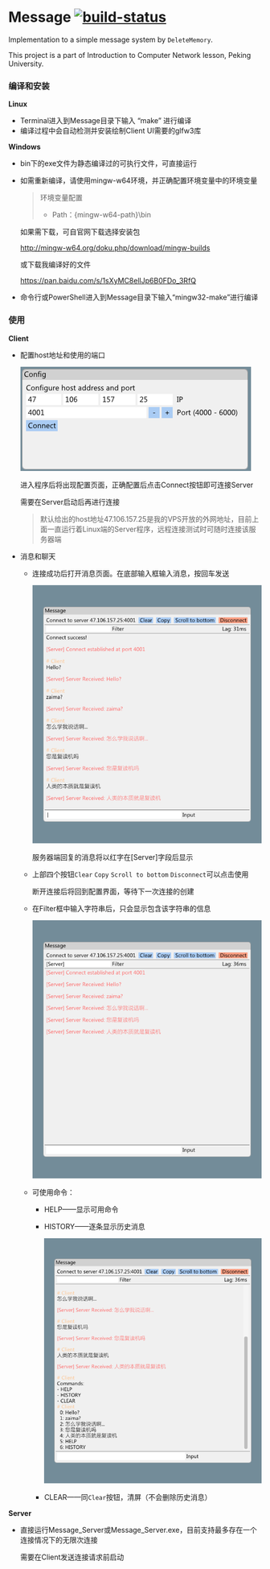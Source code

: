 # Message [![build-status](https://travis-ci.org/DeleteMemoryyy/Message.svg?branch=master)](https://travis-ci.org/DeleteMemoryyy/Message)

Implementation to a simple message system by `DeleteMemory`.

This project is a part of Introduction to  Computer Network lesson, Peking University.

### 编译和安装

**Linux**

- Terminal进入到Message目录下输入 “make” 进行编译
- 编译过程中会自动检测并安装绘制Client UI需要的glfw3库

**Windows**

- bin下的exe文件为静态编译过的可执行文件，可直接运行

- 如需重新编译，请使用mingw-w64环境，并正确配置环境变量中的环境变量

  > 环境变量配置
  >
  > - Path：{mingw-w64-path}\bin

  如果需下载，可自官网下载选择安装包

  http://mingw-w64.org/doku.php/download/mingw-builds

  或下载我编译好的文件

  https://pan.baidu.com/s/1sXyMC8ellJp6B0FDo_3RfQ

- 命令行或PowerShell进入到Message目录下输入“mingw32-make”进行编译

### 使用

**Client**

- 配置host地址和使用的端口

  ![img1](img/img1.png)

  进入程序后将出现配置页面，正确配置后点击Connect按钮即可连接Server

  需要在Server启动后再进行连接

  > 默认给出的host地址47.106.157.25是我的VPS开放的外网地址，目前上面一直运行着Linux端的Server程序，远程连接测试时可随时连接该服务器端

- 消息和聊天

  - 连接成功后打开消息页面。在底部输入框输入消息，按回车发送

    ![img1](img/img2.png)

    服务器端回复的消息将以红字在[Server]字段后显示

  - 上部四个按钮`Clear` `Copy` `Scroll to bottom` `Disconnect`可以点击使用

    断开连接后将回到配置界面，等待下一次连接的创建

  - 在Filter框中输入字符串后，只会显示包含该字符串的信息

    ![img3](img/img3.png)

  - 可使用命令：

    - HELP——显示可用命令

    - HISTORY——逐条显示历史消息

      ![img4](img/img4.png)

    - CLEAR——同`Clear`按钮，清屏（不会删除历史消息）

**Server**

- 直接运行Message_Server或Message_Server.exe，目前支持最多存在一个连接情况下的无限次连接

  需要在Client发送连接请求前启动